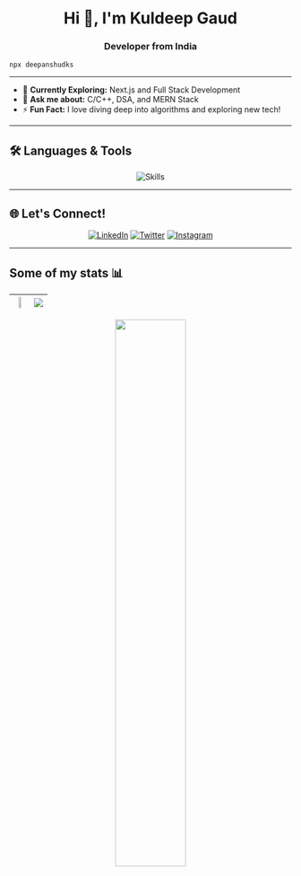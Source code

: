 <h1 align="center">Hi 👋, I'm Kuldeep Gaud</h1>

<h3 align="center">Developer from India</h3>

```
npx deepanshudks
```
---

- 🌱 **Currently Exploring:** Next.js and Full Stack Development
- 💬 **Ask me about:** C/C++, DSA, and MERN Stack
- ⚡ **Fun Fact:** I love diving deep into algorithms and exploring new tech!

---

## 🛠 Languages & Tools
<p align="center">
  <img src="https://skillicons.dev/icons?i=c,cpp,js,html,css,mongodb,express,react,nodejs,nextjs,ts,postgres,bootstrap,tailwind,git,github,docker,linux,postman,vscode,prisma&theme=dark" alt="Skills" />
</p>

---

## 🌐 Let's Connect! 
<p align="center">
  <a href="https://www.linkedin.com/in/kuldeep-gaud/"><img src="https://img.shields.io/badge/LinkedIn-blue?style=for-the-badge&logo=linkedin&logoColor=white" alt="LinkedIn"></a>
  <a href="https://twitter.com/deepanshudk08"><img src="https://img.shields.io/badge/Twitter-blue?style=for-the-badge&logo=twitter&logoColor=white" alt="Twitter"></a>
  <a href="https://www.instagram.com/deepanshudks/"><img src="https://img.shields.io/badge/Instagram-purple?style=for-the-badge&logo=instagram&logoColor=white" alt="Instagram"></a>
</p>

---

## Some of my stats :bar_chart:

<img height="50%" width="auto" src ="https://github-readme-stats.vercel.app/api?username=deepanshudks&show_icons=true&count_private=true&theme=darcula&hide_border=true&hide=issues,contribs&bg_color=00000000">|<img src ="https://github-readme-streak-stats.herokuapp.com?user=deepanshudks&theme=darcula&hide_border=true&background=FFFFFF00">
|--|--|

<p align="center">  
  <img height="50%" width="auto" src ="https://github-readme-stats.vercel.app/api/top-langs/?username=deepanshudks&layout=compact&hide_border=true&theme=darcula&bg_color=00000000&langs_count=6&hide=jupyter%20notebook,tex,css,php">  
  <br>
  <br>
  </p>
